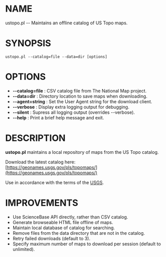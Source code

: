 # NAME

ustopo.pl -- Maintains an offline catalog of US Topo maps.

# SYNOPSIS

    ustopo.pl --catalog=file --data=dir [options]

# OPTIONS

- **--catalog=file**
: CSV catalog file from The National Map project.
- **--data=dir**
: Directory location to save maps when downloading.
- **--agent=string**
: Set the User Agent string for the download client.
- **--verbose**
: Display extra logging output for debugging.
- **--silent**
: Supress all logging output (overrides --verbose).
- **--help**
: Print a brief help message and exit.

# DESCRIPTION

**ustopo.pl** maintains a local repository of maps from the US Topo catalog.

Download the latest catalog here: [https://geonames.usgs.gov/pls/topomaps/](https://geonames.usgs.gov/pls/topomaps/)

Use in accordance with the terms of the [USGS](https://www2.usgs.gov/faq/?q=categories/9797/3572).

# IMPROVEMENTS

- Use ScienceBase API directly, rather than CSV catalog.
- Generate browseable HTML file offline of maps.
- Maintain local database of catalog for searching.
- Remove files from the data directory that are not in the catalog.
- Retry failed downloads (default to 3).
- Specify maximum number of maps to download per session (default to unlimited).
